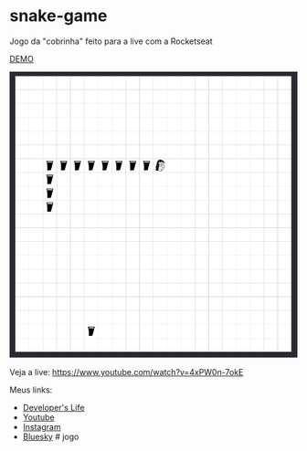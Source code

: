 # snake-game

Jogo da "cobrinha" feito para a live com a Rocketseat

[DEMO](https://andre-noel.github.io/snake-game/)

![Print do jogo](./images/print.png)

Veja a live: https://www.youtube.com/watch?v=4xPW0n-7okE

Meus links:

- [Developer's Life](https://developerslife.tech/)
- [Youtube](https://youtube.com/@ProgramadorREAL)
- [Instagram](https://instagram.com/programadorreal)
- [Bluesky](https://bsky.app/profile/programadorreal.developerslife.tech)
#   j o g o 
 
 
